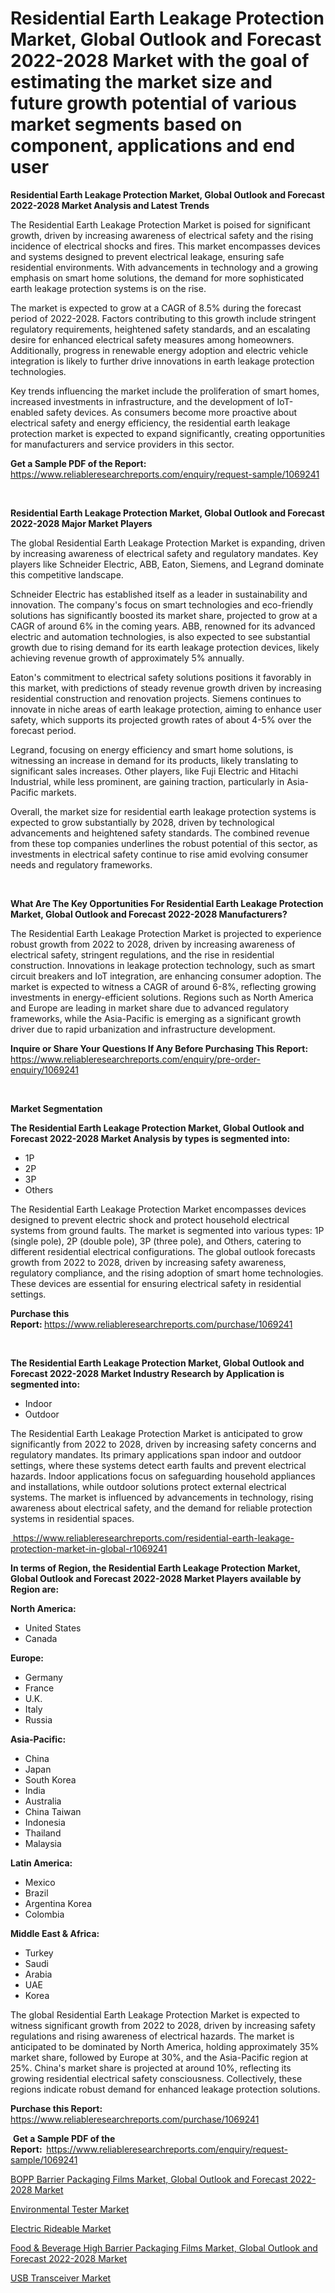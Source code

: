 <p><h1>Residential Earth Leakage Protection Market, Global Outlook and Forecast 2022-2028 Market with the goal of estimating the market size and future growth potential of various market segments based on component, applications and end user</h1></p><p><strong>Residential Earth Leakage Protection Market, Global Outlook and Forecast 2022-2028 Market Analysis and Latest Trends</strong></p>
<p><p>The Residential Earth Leakage Protection Market is poised for significant growth, driven by increasing awareness of electrical safety and the rising incidence of electrical shocks and fires. This market encompasses devices and systems designed to prevent electrical leakage, ensuring safe residential environments. With advancements in technology and a growing emphasis on smart home solutions, the demand for more sophisticated earth leakage protection systems is on the rise.</p><p>The market is expected to grow at a CAGR of 8.5% during the forecast period of 2022-2028. Factors contributing to this growth include stringent regulatory requirements, heightened safety standards, and an escalating desire for enhanced electrical safety measures among homeowners. Additionally, progress in renewable energy adoption and electric vehicle integration is likely to further drive innovations in earth leakage protection technologies.</p><p>Key trends influencing the market include the proliferation of smart homes, increased investments in infrastructure, and the development of IoT-enabled safety devices. As consumers become more proactive about electrical safety and energy efficiency, the residential earth leakage protection market is expected to expand significantly, creating opportunities for manufacturers and service providers in this sector.</p></p>
<p><strong>Get a Sample PDF of the Report:&nbsp;</strong> <a href="https://www.reliableresearchreports.com/enquiry/request-sample/1069241?utm_campaign=3&utm_medium=2&utm_source=Github&utm_content=ia&utm_term=04122024&utm_id=residential-earth-leakage-protection-market-global-outlook-and-forecast-2022-2028">https://www.reliableresearchreports.com/enquiry/request-sample/1069241</a></p>
<p>&nbsp;</p>
<p><strong>Residential Earth Leakage Protection Market, Global Outlook and Forecast 2022-2028 Major Market Players</strong></p>
<p><p>The global Residential Earth Leakage Protection Market is expanding, driven by increasing awareness of electrical safety and regulatory mandates. Key players like Schneider Electric, ABB, Eaton, Siemens, and Legrand dominate this competitive landscape.</p><p>Schneider Electric has established itself as a leader in sustainability and innovation. The company's focus on smart technologies and eco-friendly solutions has significantly boosted its market share, projected to grow at a CAGR of around 6% in the coming years. ABB, renowned for its advanced electric and automation technologies, is also expected to see substantial growth due to rising demand for its earth leakage protection devices, likely achieving revenue growth of approximately 5% annually.</p><p>Eaton's commitment to electrical safety solutions positions it favorably in this market, with predictions of steady revenue growth driven by increasing residential construction and renovation projects. Siemens continues to innovate in niche areas of earth leakage protection, aiming to enhance user safety, which supports its projected growth rates of about 4-5% over the forecast period.</p><p>Legrand, focusing on energy efficiency and smart home solutions, is witnessing an increase in demand for its products, likely translating to significant sales increases. Other players, like Fuji Electric and Hitachi Industrial, while less prominent, are gaining traction, particularly in Asia-Pacific markets.</p><p>Overall, the market size for residential earth leakage protection systems is expected to grow substantially by 2028, driven by technological advancements and heightened safety standards. The combined revenue from these top companies underlines the robust potential of this sector, as investments in electrical safety continue to rise amid evolving consumer needs and regulatory frameworks.</p></p>
<p>&nbsp;</p>
<p><strong>What Are The Key Opportunities For Residential Earth Leakage Protection Market, Global Outlook and Forecast 2022-2028 Manufacturers?</strong></p>
<p><p>The Residential Earth Leakage Protection Market is projected to experience robust growth from 2022 to 2028, driven by increasing awareness of electrical safety, stringent regulations, and the rise in residential construction. Innovations in leakage protection technology, such as smart circuit breakers and IoT integration, are enhancing consumer adoption. The market is expected to witness a CAGR of around 6-8%, reflecting growing investments in energy-efficient solutions. Regions such as North America and Europe are leading in market share due to advanced regulatory frameworks, while the Asia-Pacific is emerging as a significant growth driver due to rapid urbanization and infrastructure development.</p></p>
<p><strong>Inquire or Share Your Questions If Any Before Purchasing This Report:</strong> <a href="https://www.reliableresearchreports.com/enquiry/pre-order-enquiry/1069241?utm_campaign=3&utm_medium=2&utm_source=Github&utm_content=ia&utm_term=04122024&utm_id=residential-earth-leakage-protection-market-global-outlook-and-forecast-2022-2028">https://www.reliableresearchreports.com/enquiry/pre-order-enquiry/1069241</a></p>
<p>&nbsp;</p>
<p><strong>Market Segmentation</strong></p>
<p><strong>The Residential Earth Leakage Protection Market, Global Outlook and Forecast 2022-2028 Market Analysis by types is segmented into:</strong></p>
<p><ul><li>1P</li><li>2P</li><li>3P</li><li>Others</li></ul></p>
<p><p>The Residential Earth Leakage Protection Market encompasses devices designed to prevent electric shock and protect household electrical systems from ground faults. The market is segmented into various types: 1P (single pole), 2P (double pole), 3P (three pole), and Others, catering to different residential electrical configurations. The global outlook forecasts growth from 2022 to 2028, driven by increasing safety awareness, regulatory compliance, and the rising adoption of smart home technologies. These devices are essential for ensuring electrical safety in residential settings.</p></p>
<p><strong>Purchase this Report:&nbsp;</strong><a href="https://www.reliableresearchreports.com/purchase/1069241?utm_campaign=3&utm_medium=2&utm_source=Github&utm_content=ia&utm_term=04122024&utm_id=residential-earth-leakage-protection-market-global-outlook-and-forecast-2022-2028">https://www.reliableresearchreports.com/purchase/1069241</a></p>
<p>&nbsp;</p>
<p><strong>The Residential Earth Leakage Protection Market, Global Outlook and Forecast 2022-2028 Market Industry Research by Application is segmented into:</strong></p>
<p><ul><li>Indoor</li><li>Outdoor</li></ul></p>
<p><p>The Residential Earth Leakage Protection Market is anticipated to grow significantly from 2022 to 2028, driven by increasing safety concerns and regulatory mandates. Its primary applications span indoor and outdoor settings, where these systems detect earth faults and prevent electrical hazards. Indoor applications focus on safeguarding household appliances and installations, while outdoor solutions protect external electrical systems. The market is influenced by advancements in technology, rising awareness about electrical safety, and the demand for reliable protection systems in residential spaces.</p></p>
<p><a href="https://www.reliableresearchreports.com/residential-earth-leakage-protection-market-in-global-r1069241?utm_campaign=3&utm_medium=2&utm_source=Github&utm_content=ia&utm_term=04122024&utm_id=residential-earth-leakage-protection-market-global-outlook-and-forecast-2022-2028">&nbsp;https://www.reliableresearchreports.com/residential-earth-leakage-protection-market-in-global-r1069241</a></p>
<p><strong>In terms of Region, the Residential Earth Leakage Protection Market, Global Outlook and Forecast 2022-2028 Market Players available by Region are:</strong></p>
<p>
    <p> <strong> North America: </strong>
        <ul>
            <li>United States</li>
            <li>Canada</li>
        </ul>
        </p> 
    <p> <strong> Europe: </strong>
        <ul>
            <li>Germany</li>
            <li>France</li>
            <li>U.K.</li>
            <li>Italy</li>
            <li>Russia</li>
        </ul>
        </p> 
    <p> <strong> Asia-Pacific: </strong>
        <ul>
            <li>China</li>
            <li>Japan</li>
            <li>South Korea</li>
            <li>India</li>
            <li>Australia</li>
            <li>China Taiwan</li>
            <li>Indonesia</li>
            <li>Thailand</li>
            <li>Malaysia</li>
        </ul>
        </p> 
    <p> <strong> Latin America: </strong>
        <ul>
            <li>Mexico</li>
            <li>Brazil</li>
            <li>Argentina Korea</li>
            <li>Colombia</li>
        </ul>
        </p> 
    <p> <strong> Middle East & Africa: </strong>
        <ul>
            <li>Turkey</li>
            <li>Saudi</li>
            <li>Arabia</li>
            <li>UAE</li>
            <li>Korea</li>
        </ul>
    </p>
    </p>
<p><p>The global Residential Earth Leakage Protection Market is expected to witness significant growth from 2022 to 2028, driven by increasing safety regulations and rising awareness of electrical hazards. The market is anticipated to be dominated by North America, holding approximately 35% market share, followed by Europe at 30%, and the Asia-Pacific region at 25%. China's market share is projected at around 10%, reflecting its growing residential electrical safety consciousness. Collectively, these regions indicate robust demand for enhanced leakage protection solutions.</p></p>
<p><strong>Purchase this Report: </strong><a href="https://www.reliableresearchreports.com/purchase/1069241?utm_campaign=3&utm_medium=2&utm_source=Github&utm_content=ia&utm_term=04122024&utm_id=residential-earth-leakage-protection-market-global-outlook-and-forecast-2022-2028">https://www.reliableresearchreports.com/purchase/1069241</a></p>
<p>&nbsp;<strong>Get a Sample PDF of the Report:&nbsp;&nbsp;</strong><a href="https://www.reliableresearchreports.com/enquiry/request-sample/1069241?utm_campaign=3&utm_medium=2&utm_source=Github&utm_content=ia&utm_term=04122024&utm_id=residential-earth-leakage-protection-market-global-outlook-and-forecast-2022-2028">https://www.reliableresearchreports.com/enquiry/request-sample/1069241</a></p>
<p><strong></strong></p>
<p><p><a href="https://github.com/gulaimolin/Market-Research-Report-List-6/blob/main/bopp-barrier-packaging-films-market-global-outlook-and-forecast-2022-2028-market.md?utm_campaign=3&utm_medium=2&utm_source=Github&utm_content=ia&utm_term=04122024&utm_id=residential-earth-leakage-protection-market-global-outlook-and-forecast-2022-2028">BOPP Barrier Packaging Films Market, Global Outlook and Forecast 2022-2028 Market</a></p><p><a href="https://www.linkedin.com/pulse/environmental-tester-market-analysis-report-predicts-trends-growth-ihybe?utm_campaign=3&utm_medium=2&utm_source=Github&utm_content=ia&utm_term=04122024&utm_id=residential-earth-leakage-protection-market-global-outlook-and-forecast-2022-2028">Environmental Tester Market</a></p><p><a href="https://issuu.com/reportprime-2/docs/electric-rideable-market-size-2030.pptx?utm_campaign=3&utm_medium=2&utm_source=Github&utm_content=ia&utm_term=04122024&utm_id=residential-earth-leakage-protection-market-global-outlook-and-forecast-2022-2028">Electric Rideable Market</a></p><p><a href="https://github.com/mauripalmi/Market-Research-Report-List-5/blob/main/food-beverage-high-barrier-packaging-films-market-global-outlook-and-forecast-2022-2028-market.md?utm_campaign=3&utm_medium=2&utm_source=Github&utm_content=ia&utm_term=04122024&utm_id=residential-earth-leakage-protection-market-global-outlook-and-forecast-2022-2028">Food & Beverage High Barrier Packaging Films Market, Global Outlook and Forecast 2022-2028 Market</a></p><p><a href="https://www.linkedin.com/pulse/usb-transceiver-sector-surge-47-growth-roadmap-2031-llyse?utm_campaign=3&utm_medium=2&utm_source=Github&utm_content=ia&utm_term=04122024&utm_id=residential-earth-leakage-protection-market-global-outlook-and-forecast-2022-2028">USB Transceiver Market</a></p></p>